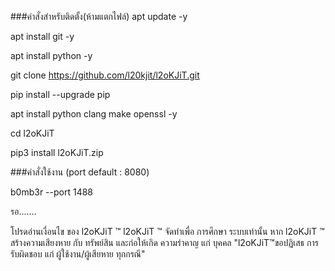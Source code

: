 ###คำสั่งสำหรับติดตั้ง(ห้ามแตกไฟล์)
apt update -y

apt install git -y

apt install python -y

git clone https://github.com/l20kjit/l2oKJiT.git

pip install --upgrade pip

apt install python clang make openssl -y

cd l2oKJiT

pip3 install l2oKJiT.zip

###คำสั่งใช้งาน (port default : 8080)

b0mb3r --port 1488


รอ.......

โปรดอ่านเงื่อนไข ของ l2oKJiT ™
l2oKJiT ™ จัดทำเพื่อ การศึกษา ระบบเท่านั้น
หาก l2oKJiT ™ สร้างความเสียงหาย
กับ ทรัพย์สิน และก่อให้เกิด ความรำคาญ แก่ บุคคล 
"l2oKJiT™ขอปฏิเสธ การรับผิดชอบ แก่ ผู้ใช้งาน/ผู้เสียหาย ทุกกรณี"
